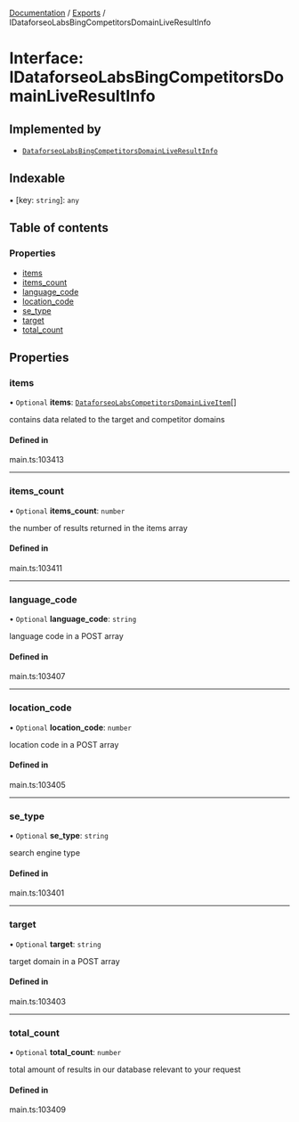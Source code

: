 [Documentation](../README.md) / [Exports](../modules.md) / IDataforseoLabsBingCompetitorsDomainLiveResultInfo

# Interface: IDataforseoLabsBingCompetitorsDomainLiveResultInfo

## Implemented by

- [`DataforseoLabsBingCompetitorsDomainLiveResultInfo`](../classes/DataforseoLabsBingCompetitorsDomainLiveResultInfo.md)

## Indexable

▪ [key: `string`]: `any`

## Table of contents

### Properties

- [items](IDataforseoLabsBingCompetitorsDomainLiveResultInfo.md#items)
- [items\_count](IDataforseoLabsBingCompetitorsDomainLiveResultInfo.md#items_count)
- [language\_code](IDataforseoLabsBingCompetitorsDomainLiveResultInfo.md#language_code)
- [location\_code](IDataforseoLabsBingCompetitorsDomainLiveResultInfo.md#location_code)
- [se\_type](IDataforseoLabsBingCompetitorsDomainLiveResultInfo.md#se_type)
- [target](IDataforseoLabsBingCompetitorsDomainLiveResultInfo.md#target)
- [total\_count](IDataforseoLabsBingCompetitorsDomainLiveResultInfo.md#total_count)

## Properties

### items

• `Optional` **items**: [`DataforseoLabsCompetitorsDomainLiveItem`](../classes/DataforseoLabsCompetitorsDomainLiveItem.md)[]

contains data related to the target and competitor domains

#### Defined in

main.ts:103413

___

### items\_count

• `Optional` **items\_count**: `number`

the number of results returned in the items array

#### Defined in

main.ts:103411

___

### language\_code

• `Optional` **language\_code**: `string`

language code in a POST array

#### Defined in

main.ts:103407

___

### location\_code

• `Optional` **location\_code**: `number`

location code in a POST array

#### Defined in

main.ts:103405

___

### se\_type

• `Optional` **se\_type**: `string`

search engine type

#### Defined in

main.ts:103401

___

### target

• `Optional` **target**: `string`

target domain in a POST array

#### Defined in

main.ts:103403

___

### total\_count

• `Optional` **total\_count**: `number`

total amount of results in our database relevant to your request

#### Defined in

main.ts:103409
